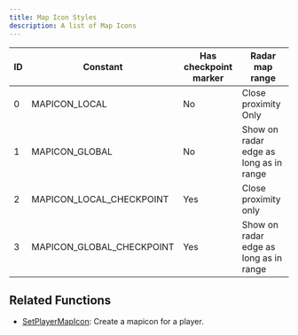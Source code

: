 ```yaml
---
title: Map Icon Styles
description: A list of Map Icons
---
```


| ID  | Constant                  | Has checkpoint marker | Radar map range                        |
| --- | ------------------------- | --------------------- | -------------------------------------- |
| 0   | MAPICON_LOCAL             | No                    | Close proximity Only                   |
| 1   | MAPICON_GLOBAL            | No                    | Show on radar edge as long as in range |
| 2   | MAPICON_LOCAL_CHECKPOINT  | Yes                   | Close proximity only                   |
| 3   | MAPICON_GLOBAL_CHECKPOINT | Yes                   | Show on radar edge as long as in range |

## Related Functions

- [SetPlayerMapIcon](/docs/scripting/functions/SetPlayerMapIcon): Create a mapicon for a player.
